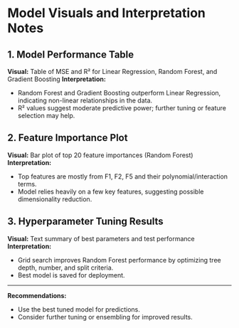 # Model Visuals and Interpretation Notes

## 1. Model Performance Table
**Visual:** Table of MSE and R² for Linear Regression, Random Forest, and Gradient Boosting
**Interpretation:**
- Random Forest and Gradient Boosting outperform Linear Regression, indicating non-linear relationships in the data.
- R² values suggest moderate predictive power; further tuning or feature selection may help.

## 2. Feature Importance Plot
**Visual:** Bar plot of top 20 feature importances (Random Forest)
**Interpretation:**
- Top features are mostly from F1, F2, F5 and their polynomial/interaction terms.
- Model relies heavily on a few key features, suggesting possible dimensionality reduction.

## 3. Hyperparameter Tuning Results
**Visual:** Text summary of best parameters and test performance
**Interpretation:**
- Grid search improves Random Forest performance by optimizing tree depth, number, and split criteria.
- Best model is saved for deployment.

---

**Recommendations:**
- Use the best tuned model for predictions.
- Consider further tuning or ensembling for improved results.